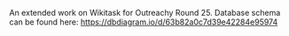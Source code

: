 An extended work on Wikitask for Outreachy Round 25.
Database schema can be found here: https://dbdiagram.io/d/63b82a0c7d39e42284e95974